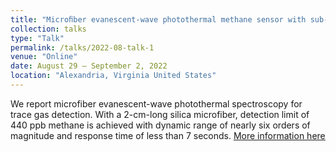 ```yaml
---
title: "Microﬁber evanescent-wave photothermal methane sensor with sub-ppm sensitivity"
collection: talks
type: "Talk"
permalink: /talks/2022-08-talk-1
venue: "Online"
date: August 29 – September 2, 2022
location: "Alexandria, Virginia United States"
---
```


We report microfiber evanescent-wave photothermal spectroscopy for trace gas detection. With a 2-cm-long silica microfiber, detection limit of 440 ppb methane is achieved with dynamic range of nearly six orders of magnitude and response time of less than 7 seconds. [More information here](https://opg.optica.org/abstract.cfm?uri=OFS-2022-Th3.5)
